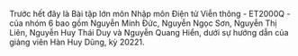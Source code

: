 Trước hết đây là Bài tập lớn môn Nhập môn Điện tử Viễn thông - ET2000Q - của nhóm 6 bao gồm Nguyễn Minh Đức, Nguyễn Ngọc Sơn, Nguyễn Thị Liên, Nguyễn Huy Thái Duy và Nguyễn Quang Hiển, dưới sự hướng dẫn của giảng viên Hàn Huy Dũng, kỳ 20221.
